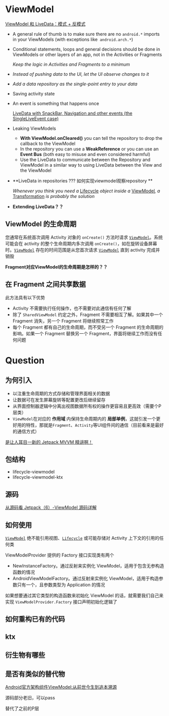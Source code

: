 # ViewModel

[ViewModel 和 LiveData：模式 + 反模式](https://medium.com/androiddevelopers/viewmodels-and-livedata-patterns-antipatterns-21efaef74a54)

+ A general rule of thumb is to make sure there are no `android.*` imports in your ViewModels (with exceptions like` android.arch.*`)

+ Conditional statements, loops and general decisions should be done in ViewModels or other layers of an app, not in the Activities or Fragments

  *Keep the logic in Activities and Fragments to a minimum*

+  *Instead of pushing data to the UI, let the UI observe changes to it*

+ *Add a data repository as the single-point entry to your data*

+ Saving activity state

+ An event is something that happens once

  [LiveData with SnackBar, Navigation and other events (the SingleLiveEvent case)](https://medium.com/androiddevelopers/livedata-with-snackbar-navigation-and-other-events-the-singleliveevent-case-ac2622673150)

+ Leaking ViewModels
  + **With ViewModel.onCleared()** you can tell the repository to drop the callback to the ViewModel
  + In the repository you can use a **WeakReference** or you can use an **Event Bus** (both easy to misuse and even considered harmful)
  + Use the LiveData to communicate between the Repository and ViewModel in a similar way to using LiveData between the View and the ViewModel

+ **LiveData in repositories ??? 如何实现viewmodel观察repository **

  *Whenever you think you need a* [Lifecycle](https://developer.android.com/reference/android/arch/lifecycle/Lifecycle.html) *object inside a* [ViewModel](https://developer.android.com/reference/android/arch/lifecycle/ViewModel.html)*, a* [Transformation](https://developer.android.com/topic/libraries/architecture/livedata#transform_livedata) *is probably the solution*

+ **Extending LiveData？？**









## ViewModel 的生命周期

您通常在系统首次调用 Activity 对象的 `onCreate()` 方法时请求 [`ViewModel`](https://developer.android.com/reference/androidx/lifecycle/ViewModel?hl=zh-cn)。系统可能会在 activity 的整个生命周期内多次调用 `onCreate()`，如在旋转设备屏幕时。[`ViewModel`](https://developer.android.com/reference/androidx/lifecycle/ViewModel?hl=zh-cn) 存在的时间范围是从您首次请求 [`ViewModel`](https://developer.android.com/reference/androidx/lifecycle/ViewModel?hl=zh-cn) 直到 activity 完成并销毁

**Fragment对应ViewModel的生命周期是怎样的？？**

## 在 Fragment 之间共享数据

此方法具有以下优势

- Activity 不需要执行任何操作，也不需要对此通信有任何了解
- 除了 `SharedViewModel` 约定之外，Fragment 不需要相互了解。如果其中一个 Fragment 消失，另一个 Fragment 将继续照常工作
- 每个 Fragment 都有自己的生命周期，而不受另一个 Fragment 的生命周期的影响。如果一个 Fragment 替换另一个 Fragment，界面将继续工作而没有任何问题









# Question

## 为何引入

+ 以注重生命周期的方式存储和管理界面相关的数据
+ 让数据可在发生屏幕旋转等配置更改后继续留存
+ 从界面控制器逻辑中分离出视图数据所有权的操作更容易且更高效（需要个P层类）
+ `ViewModel`在对应的 **作用域** 内保持生命周期内的 **局部单例**，这就引发一个更好用的特性，那就是`Fragment`、`Activity`等UI组件间的通信（目前看来是最好的通信方式）

[是让人耳目一新的 Jetpack MVVM 精讲啊！](https://juejin.cn/post/6844903976240939021#heading-12)

## 包结构

+ lifecycle-viewmodel
+ lifecycle-viewmodel-ktx

## 源码

[从源码看 Jetpack（6）-ViewModel 源码详解](https://juejin.cn/post/6873356946896846856#heading-3)

## 如何使用

[`ViewModel`](https://developer.android.com/reference/androidx/lifecycle/ViewModel?hl=zh-cn) 绝不能引用视图、[`Lifecycle`](https://developer.android.com/reference/androidx/lifecycle/Lifecycle?hl=zh-cn) 或可能存储对 Activity 上下文的引用的任何类

ViewModelProvider 提供的 Factory 接口实现类有两个

- NewInstanceFactory。通过反射来实例化 ViewModel，适用于包含无参构造函数的情况
- AndroidViewModelFactory。通过反射来实例化 ViewModel，适用于构造参数只有一个，且参数类型为 Application 的情况

如果想要通过其它类型的构造函数来初始化 ViewModel 的话，就需要我们自己来实现 `ViewModelProvider.Factory` 接口声明初始化逻辑了

## 如何重构已有的代码

## ktx

## 衍生物有哪些

## 是否有类似的替代物

[Android官方架构组件ViewModel:从前世今生到追本溯源](https://juejin.cn/post/6844903729414537223#heading-1)

源码部分老旧，可以pass

替代了之前的P层